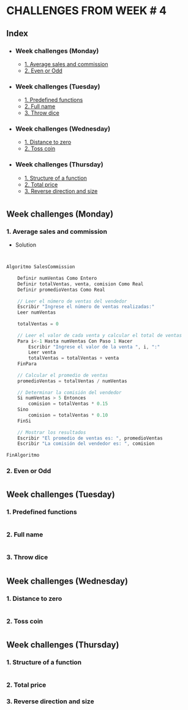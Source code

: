 # CHALLENGES FROM WEEK # 4 

## Index
- ### Week challenges (Monday)
    - [1. Average sales and commission](#1-average-sales-and-commission)
    - [2. Even or Odd](#2-even-or-odd)
- ### Week challenges (Tuesday)
    - [1. Predefined functions](#1-predefined-functions)
    - [2. Full name](#2-full-name)
    - [3. Throw dice](#3-throw-dice)
- ### Week challenges (Wednesday)
    - [1. Distance to zero](#1-distance-to-zero)
    - [2. Toss coin](#2-toss-coin)
    
- ### Week challenges (Thursday)
    - [1. Structure of a function](#1-structure-of-a-function)
    - [2. Total price](#2-total-price)
    - [3. Reverse direction and size](#3-reverse-direction-and-size)

#

## Week challenges (Monday)

### 1. Average sales and commission
- Solution
```javascript


Algoritmo SalesCommission
	
    Definir numVentas Como Entero
    Definir totalVentas, venta, comision Como Real
    Definir promedioVentas Como Real
	
    // Leer el número de ventas del vendedor
    Escribir "Ingrese el número de ventas realizadas:"
    Leer numVentas
	
    totalVentas = 0
	
    // Leer el valor de cada venta y calcular el total de ventas
    Para i<-1 Hasta numVentas Con Paso 1 Hacer
        Escribir "Ingrese el valor de la venta ", i, ":"
        Leer venta
        totalVentas = totalVentas + venta
    FinPara
	
    // Calcular el promedio de ventas
    promedioVentas = totalVentas / numVentas
	
    // Determinar la comisión del vendedor
    Si numVentas > 5 Entonces
        comision = totalVentas * 0.15
    Sino
        comision = totalVentas * 0.10
    FinSi
	
    // Mostrar los resultados
    Escribir "El promedio de ventas es: ", promedioVentas
    Escribir "La comisión del vendedor es: ", comision
	
FinAlgoritmo
```
### 2. Even or Odd

#

## Week challenges (Tuesday)
### 1. Predefined functions
#
### 2. Full name
#
### 3. Throw dice
#
## Week challenges (Wednesday)

### 1. Distance to zero
#
### 2. Toss coin

#
#
## Week challenges (Thursday)
 ### 1. Structure of a function

#
 ### 2. Total price

 ### 3. Reverse direction and size

#